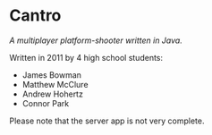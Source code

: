 Cantro
======

*A multiplayer platform-shooter written in Java.*

Written in 2011 by 4 high school students:
* James Bowman
* Matthew McClure
* Andrew Hohertz
* Connor Park

Please note that the server app is not very complete.
